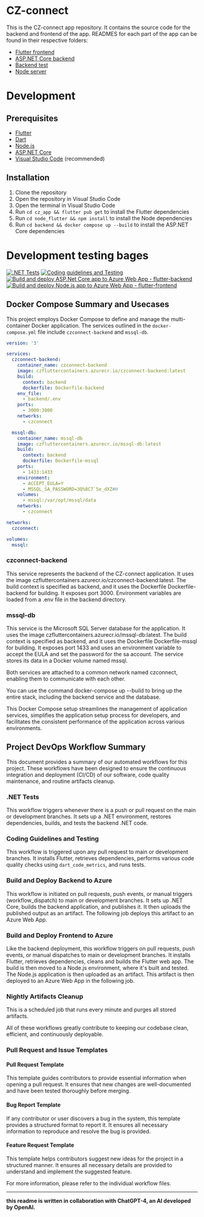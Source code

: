 # CZ-connect
This is the CZ-connect app repository. It contains the source code for the backend and frontend of the app.
READMES for each part of the app can be found in their respective folders:
- [Flutter frontend](https://github.com/CZ-connect/CZ-Connect/tree/feature/documentation/cz_app)
- [ASP.NET Core backend](https://github.com/CZ-connect/CZ-Connect/tree/feature/documentation/backend)
- [Backend test](https://github.com/CZ-connect/CZ-Connect/tree/feature/documentation/backend.tests)
- [Node server](https://github.com/CZ-connect/CZ-Connect/tree/feature/documentation/node_flutter)
# Development
## Prerequisites
- [Flutter](https://flutter.dev/docs/get-started/install)
- [Dart](https://dart.dev/get-dart)
- [Node.js](https://nodejs.org/en/download/)
- [ASP.NET Core](https://dotnet.microsoft.com/download)
- [Visual Studio Code](https://code.visualstudio.com/download) (recommended)

## Installation
1. Clone the repository
2. Open the repository in Visual Studio Code
3. Open the terminal in Visual Studio Code
4. Run `cd cz_app && flutter pub get` to install the Flutter dependencies
5. Run `cd node_flutter && npm install` to install the Node dependencies
6. Run `cd backend && docker compose up --build` to install the ASP.NET Core dependencies

# Development testing bages
[![.NET Tests](https://github.com/CZ-connect/CZ-Connect/actions/workflows/backend_tests.yml/badge.svg)](https://github.com/CZ-connect/CZ-Connect/actions/workflows/backend_tests.yml)
[![Coding guidelines and Testing](https://github.com/CZ-connect/CZ-Connect/actions/workflows/dart_code_guidelines.yml/badge.svg)](https://github.com/CZ-connect/CZ-Connect/actions/workflows/dart_code_guidelines.yml)
[![Build and deploy ASP.Net Core app to Azure Web App - flutter-backend](https://github.com/CZ-connect/CZ-Connect/actions/workflows/feature-deployment_flutter-backend.yml/badge.svg?branch=development)](https://github.com/CZ-connect/CZ-Connect/actions/workflows/feature-deployment_flutter-backend.yml)
[![Build and deploy Node.js app to Azure Web App - flutter-frontend](https://github.com/CZ-connect/CZ-Connect/actions/workflows/feature-deployment_flutter-frontend.yml/badge.svg)](https://github.com/CZ-connect/CZ-Connect/actions/workflows/feature-deployment_flutter-frontend.yml)

## Docker Compose Summary and Usecases

This project employs Docker Compose to define and manage the multi-container Docker application. The services outlined in the `docker-compose.yml` file include `czconnect-backend` and `mssql-db`.

```yaml
version: '3'

services:
  czconnect-backend:
    container_name: czconnect-backend
    image: czfluttercontainers.azurecr.io/czconnect-backend:latest
    build:
      context: backend
      dockerfile: Dockerfile-backend
    env_file:
      - backend/.env
    ports:
      - 3000:3000
    networks:
      - czconnect

  mssql-db:
    container_name: mssql-db
    image: czfluttercontainers.azurecr.io/mssql-db:latest
    build:
      context: backend
      dockerfile: Dockerfile-mssql
    ports:
      - 1433:1433
    environment:
      - ACCEPT_EULA=Y
      - MSSQL_SA_PASSWORD=3Q%8C7`5e_dXZ#H
    volumes:
      - mssql:/var/opt/mssql/data
    networks:
      - czconnect

networks:
  czconnect:

volumes:
  mssql:
```

### czconnect-backend
This service represents the backend of the CZ-connect application. It uses the image czfluttercontainers.azurecr.io/czconnect-backend:latest. The build context is specified as backend, and it uses the Dockerfile Dockerfile-backend for building. It exposes port 3000. Environment variables are loaded from a .env file in the backend directory.

### mssql-db
This service is the Microsoft SQL Server database for the application. It uses the image czfluttercontainers.azurecr.io/mssql-db:latest. The build context is specified as backend, and it uses the Dockerfile Dockerfile-mssql for building. It exposes port 1433 and uses an environment variable to accept the EULA and set the password for the sa account. The service stores its data in a Docker volume named mssql.

Both services are attached to a common network named czconnect, enabling them to communicate with each other.

You can use the command docker-compose up --build to bring up the entire stack, including the backend service and the database.

This Docker Compose setup streamlines the management of application services, simplifies the application setup process for developers, and facilitates the consistent performance of the application across various environments.

## Project DevOps Workflow Summary

This document provides a summary of our automated workflows for this project. These workflows have been designed to ensure the continuous integration and deployment (CI/CD) of our software, code quality maintenance, and routine artifacts cleanup.

### .NET Tests

This workflow triggers whenever there is a push or pull request on the main or development branches. It sets up a .NET environment, restores dependencies, builds, and tests the backend .NET code.

### Coding Guidelines and Testing

This workflow is triggered upon any pull request to main or development branches. It installs Flutter, retrieves dependencies, performs various code quality checks using `dart_code_metrics`, and runs tests.

### Build and Deploy Backend to Azure

This workflow is initiated on pull requests, push events, or manual triggers (workflow_dispatch) to main or development branches. It sets up .NET Core, builds the backend application, and publishes it. It then uploads the published output as an artifact. The following job deploys this artifact to an Azure Web App.

### Build and Deploy Frontend to Azure

Like the backend deployment, this workflow triggers on pull requests, push events, or manual dispatches to main or development branches. It installs Flutter, retrieves dependencies, cleans and builds the Flutter web app. The build is then moved to a Node.js environment, where it's built and tested. The Node.js application is then uploaded as an artifact. This artifact is then deployed to an Azure Web App in the following job.

### Nightly Artifacts Cleanup

This is a scheduled job that runs every minute and purges all stored artifacts.

All of these workflows greatly contribute to keeping our codebase clean, efficient, and continuously deployable.

### Pull Request and Issue Templates

#### Pull Request Template

This template guides contributors to provide essential information when opening a pull request. It ensures that new changes are well-documented and have been tested thoroughly before merging.

#### Bug Report Template

If any contributor or user discovers a bug in the system, this template provides a structured format to report it. It ensures all necessary information to reproduce and resolve the bug is provided.

#### Feature Request Template

This template helps contributors suggest new ideas for the project in a structured manner. It ensures all necessary details are provided to understand and implement the suggested feature.

For more information, please refer to the individual workflow files.

---

**this readme is written in collaboration with ChatGPT-4, an AI developed by OpenAI.**
